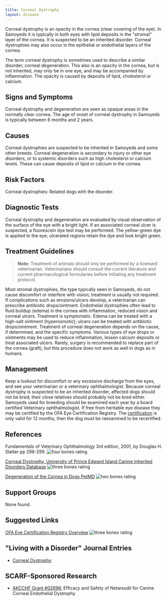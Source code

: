 ```yaml
---
title: Corneal Dystrophy
layout: disease
---
```


Corneal dystrophy is an opacity in the cornea (clear covering of the
eye). In Samoyeds it is typically in both eyes with lipid deposits in
the "stromal" layer of the cornea. It is suspected to be an inherited
disorder. Corneal dystrophies may also occur in the epithelial or
endothelial layers of the cornea.

The term corneal dystrophy is sometimes used to describe a similar
disorder, corneal degeneration. This also is an opacity in the cornea,
but is not inherited, may only be in one eye, and may be accompanied by
inflammation. The opacity is caused by deposits of lipid, cholesterol or
calcium.

## Signs and Symptoms

Corneal dystrophy and degeneration are seen as opaque areas in the
normally clear cornea. The age of onset of corneal dystrophy in Samoyeds
is typically between 6 months and 2 years.

## Causes

Corneal dystrophies are suspected to be inherited in Samoyeds and some
other breeds. Corneal degeneration is secondary to injury or other eye
disorders, or to systemic disorders such as high cholesterol or calcium
levels. These can cause deposits of lipid or calcium in the cornea.

## Risk Factors

Corneal dystrophies: Related dogs with the disorder.

## Diagnostic Tests

Corneal dystrophy and degeneration are evaluated by visual observation
of the surface of the eye with a bright light. If an associated corneal
ulcer is suspected, a fluorescein dye test may be performed. The
yellow-green dye is applied to the eye; ulcerated regions retain the dye
and look bright green.

## Treatment Guidelines

> **Note:** Treatment of animals should only be performed by a licensed
> veterinarian. Veterinarians should consult the current literature and
> current pharmacological formularies before initiating any treatment
> protocol.

Most stromal dystrophies, the type typically seen in Samoyeds, do not
cause discomfort or interfere with vision; treatment is usually not
required. If complications such as erosions/ulcers develop, a
veterinarian can prescribe antibiotic drops/ointment. Endothelial
dystrophies often lead to fluid buildup (edema) in the cornea with
inflammation, reduced vision and corneal ulcers. Treatment is
symptomatic. Edema can be treated with a high-salt ointment
(hyperosmotic); ulcers can be treated with antibiotic drops/ointment.
Treatment of corneal degeneration depends on the cause, if determined,
and the specific symptoms. Various types of eye drops or ointments may
be used to reduce inflammation, lessen calcium deposits or treat
associated ulcers. Rarely, surgery is recommended to replace part of the
cornea (graft), but this procedure does not work as well in dogs as in
humans.

## Management

Keep a lookout for discomfort or any excessive discharge from the eyes,
and see your veterinarian or a veterinary ophthalmologist. Because
corneal dystrophy is suspected to be an inherited disorder, affected
dogs should not be bred; their close relatives should probably not be
bred either. Samoyeds used for breeding should be examined each year by
a board certified Veterinary ophthalmologist. If free from heritable eye
disease they may be certified by the OFA Eye Certification Registry.
The
[certification](https://www.ofa.org/diseases/eye-certification) is
only valid for 12 months, then the dog must be reexamined to be
recertified.

## References

Fundamentals of Veterinary Ophthalmology 3rd edition, 2001, by Douglas
H. Slatter pp 296-299.
![four bones rating](/img/4-bones.png)

[Corneal Dystrophy, University of Prince Edward Island Canine Inherited Disorders Database](https://cidd.discoveryspace.ca/disorder/corneal-dystrophy.html)
![three bones rating](/img/3-bones.png)

[Degeneration of the Cornea in Dogs PetMD](http://www.petmd.com/dog/conditions/eyes/c_multi_corneal_degenerations_infiltrations)
![two bones rating](/img/2-bones.png)

## Support Groups

None found.

## Suggested Links

[OFA Eye Certification Registry
Overview](https://www.ofa.org/?s=eye+overview)
![three bones
rating](/img/3-bones.png)

## "Living with a Disorder" Journal Entries

- [Corneal Dystrophy](/diseases/corneal-dystrophy-corneal-dystrophy) 

## SCARF-Sponsored Research

- [AKCCHF Grant #02696:](/research/current-studies/akcchf-grant-02696) Efficacy and Safety of Netarsudil for Canine Corneal Endothelial Dystrophy

